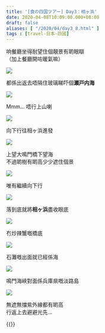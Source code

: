 ```yaml
---
title: '[食の四国ツアー] Day3：相ヶ浜'
date: 2020-04-08T10:09:00.000+08:00
draft: false
aliases: [ "/2020/04/day3_8.html" ]
tags : [travel-日本-四國]
---
```


响餐廳坐得耐望住個靚景有啲眼瞓  
（加上餐廳開咗暖氣嘛）  

![](/images/shikoku3c1.jpg)

都係出返去唔隔住玻璃睇吓個**瀬戸内海**  

![](/images/shikoku3c2.jpg)

Mmm... 唔行上山喇  

![](/images/shikoku3c3.jpg)

向下行往相ヶ浜進發  

![](/images/shikoku3c4.jpg)

上望大鳴門橋下望海  
不過啲樹有啲高少少遮住個景  

![](/images/shikoku3c5.jpg)

唯有繼續向下行  

![](/images/shikoku3c6.jpg)

落到底就將**相ヶ浜**盡收眼底  

![](/images/shikoku3c7.jpg)

冇炒辣蟹嘅橋底  

![](/images/shikoku3c8.jpg)

石灘嘅出面就已經係海  

![](/images/shikoku3c9.jpg)

鳴門海峽對面係兵庫県嘅淡路島  

![](/images/shikoku3c.jpg)

無遮無擋紫外線都有啲高  
行返上去避避光先...  
  
  
{{<shikoku>}}
  
